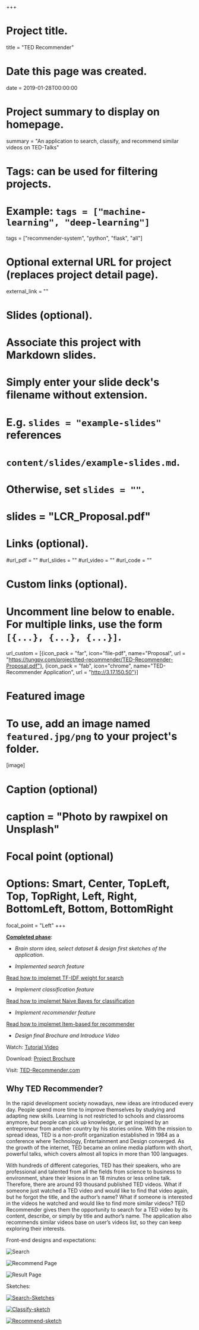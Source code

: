 +++
# Project title.
title = "TED Recommender"

# Date this page was created.
date = 2019-01-28T00:00:00

# Project summary to display on homepage.
summary = "An application to search, classify, and recommend similar videos on TED-Talks"

# Tags: can be used for filtering projects.
# Example: `tags = ["machine-learning", "deep-learning"]`
tags = ["recommender-system", "python", "flask", "all"]

# Optional external URL for project (replaces project detail page).
external_link = ""

# Slides (optional).
#   Associate this project with Markdown slides.
#   Simply enter your slide deck's filename without extension.
#   E.g. `slides = "example-slides"` references
#   `content/slides/example-slides.md`.
#   Otherwise, set `slides = ""`.
# slides = "LCR_Proposal.pdf"

# Links (optional).
#url_pdf = ""
#url_slides = ""
#url_video = ""
#url_code = ""

# Custom links (optional).
#   Uncomment line below to enable. For multiple links, use the form `[{...}, {...}, {...}]`.
url_custom = [{icon_pack = "far", icon="file-pdf", name="Proposal", url = "https://tungpv.com/project/ted-recommender/TED-Recommender-Proposal.pdf"}, {icon_pack = "fab", icon="chrome", name="TED-Recommender Application", url = "http://3.17.150.50"}]

# Featured image
# To use, add an image named `featured.jpg/png` to your project's folder.
[image]
# Caption (optional)
# caption = "Photo by rawpixel on Unsplash"

# Focal point (optional)
# Options: Smart, Center, TopLeft, Top, TopRight, Left, Right, BottomLeft, Bottom, BottomRight
focal_point = "Left"
+++

<u>**Completed phase**</u>:

- *Brain storm idea, select dataset & design first sketches of the application*.

- *Implemented search feature*

[Read how to implemet TF-IDF weight for search](https://tungpv.com/post/how-to-search/)

- *Implement classification feature*

[Read how to implemet Naive Bayes for classification](https://tungpv.com/post/how-to-classify/)

- *Implement recommender feature*

[Read how to implemet Item-based for recommender](https://tungpv.com/post/how-to-classify/)

- *Design final Brochure and Introduce Video*

Watch: [Tutorial Video]()

Download: [Project Brochure](https://tungpv.com/files/brochure.pdf/)

Visit: [TED-Recommender.com](http://3.17.150.50)

## Why TED Recommender?

In the rapid development society nowadays, new ideas are introduced every day. People spend more time to improve themselves by studying and adapting new skills. Learning is not restricted to schools and classrooms anymore, but people can pick up knowledge, or get inspired by an entrepreneur from another country by his stories online. With the mission to spread ideas, TED is a non-profit organization established in 1984 as a conference where Technology, Entertainment and Design converged. As the growth of the internet, TED became an online media platform with short, powerful talks, which covers almost all topics in more than 100 languages.

With hundreds of different categories, TED has their speakers, who are professional and talented from all the fields from science to business to environment, share their lesions in an 18 minutes or less online talk. Therefore, there are around 93 thousand published TED videos. What if someone just watched a TED video and would like to find that video again, but he forgot the title, and the author’s name? What if someone is interested in the videos he watched and would like to find more similar videos? TED Recommender gives them the opportunity to search for a TED video by its content, describe, or simply by title and author’s name. The application also recommends similar videos base on user’s videos list, so they can keep exploring their interests.

Front-end designs and expectations:

![Search](search.png)

![Recommend Page](recommender.png)

![Result Page](result.png)

Sketches:

<a href=https://tungpv.com/project/ted-recommender/search-sketch.png rel="Search-Sketches" target="_blank">![Search-Sketches](search-sketch.png)</a>

<a href=https://tungpv.com/project/ted-recommender/classify-sketch.png rel="Classify-sketch" target="_blank">![Classify-sketch](classify-sketch.png)</a>

<a href=https://tungpv.com/project/ted-recommender/recommend-sketch.png rel="Recommend-sketch" target="_blank">![Recommend-sketch](recommend-sketch.png)</a>  